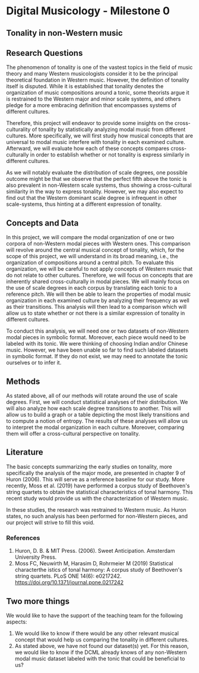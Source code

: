 # Digital Musicology - Milestone 0

## Tonality in non-Western music

## Research Questions

The phenomenon of tonality is one of the vastest topics in the field of music theory and many Western musicologists consider it to be the principal theoretical foundation in Western music. However, the definition of tonality itself is disputed. While it is established that tonality denotes the organization of music compositions around a tonic, some theorists argue it is restrained to the Western major and minor scale systems, and others pledge for a more embracing definition that encompasses systems of different cultures.

Therefore, this project will endeavor to provide some insights on the cross-culturality of tonality by statistically analyzing modal music from different cultures. More specifically, we will first study how musical concepts that are universal to modal music interfere with tonality in each examined culture. Afterward, we will evaluate how each of these concepts compares cross-culturally in order to establish whether or not tonality is express similarly in different cultures.

As we will notably evaluate the distribution of scale degrees, one possible outcome might be that we observe that the perfect fifth above the tonic is also prevalent in non-Western scale systems, thus showing a cross-cultural similarity in the way to express tonality. However, we may also expect to find out that the Western dominant scale degree is infrequent in other scale-systems, thus hinting at a different expression of tonality.

## Concepts and Data

In this project, we will compare the modal organization of one or two corpora of non-Western modal pieces with Western ones. This comparison will revolve around the central musical concept of tonality, which, for the scope of this project, we will understand in its broad meaning, i.e., the organization of compositions around a central pitch. To evaluate this organization, we will be careful to not apply concepts of Western music that do not relate to other cultures. Therefore, we will focus on concepts that are inherently shared cross-culturally in modal pieces. We will mainly focus on the use of scale degrees in each corpus by translating each tonic to a reference pitch. We will then be able to learn the properties of modal music organization in each examined culture by analyzing their frequency as well as their transitions. This analysis will then lead to a comparison which will allow us to state whether or not there is a similar expression of tonality in different cultures.

To conduct this analysis, we will need one or two datasets of non-Western modal pieces in symbolic format. Moreover, each piece would need to be labeled with its tonic. We were thinking of choosing Indian and/or Chinese music. However, we have been unable so far to find such labeled datasets in symbolic format. If they do not exist, we may need to annotate the tonic ourselves or to infer it.

## Methods

As stated above, all of our methods will rotate around the use of scale degrees. First, we will conduct statistical analyses of their distribution. We will also analyze how each scale degree transitions to another. This will allow us to build a graph or a table depicting the most likely transitions and to compute a notion of entropy. The results of these analyses will allow us to interpret the modal organization in each culture. Moreover, comparing them will offer a cross-cultural perspective on tonality.

## Literature

The basic concepts summarizing the early studies on tonality, more specifically the analysis of the major mode, are presented in chapter 9 of Huron (2006). This will serve as a reference baseline for our study. More recently, Moss et al. (2019) have performed a corpus study of Beethoven's string quartets to obtain the statistical characteristics of tonal harmony. This recent study would provide us with the characterization of Western music.

In these studies, the research was restrained to Western music. As Huron states, no such analysis has been performed for non-Western pieces, and our project will strive to fill this void.
### References

1. Huron, D. B. & MIT Press. (2006). Sweet Anticipation. Amsterdam University Press.
2. Moss FC, Neuwirth M, Harasim D, Rohrmeier M (2019) Statistical characterthe istics of tonal harmony: A corpus study of Beethoven's string quartets. PLoS ONE 14(6): e0217242. https://doi.org/10.1371/journal.pone.0217242

## Two more things

We would like to have the support of the teaching team for the following aspects:

1. We would like to know if there would be any other relevant musical concept that would help us comparing the tonality in different cultures.
2. As stated above, we have not found our dataset(s) yet. For this reason, we would like to know if the DCML already knows of any non-Western modal music dataset labeled with the tonic that could be beneficial to us?
